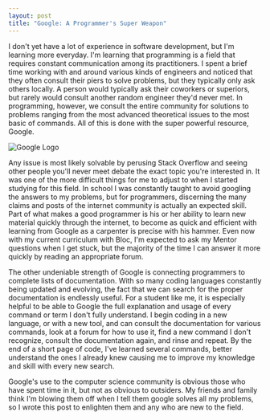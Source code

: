 ```yaml
---
layout: post
title: "Google: A Programmer's Super Weapon"
---
```


I don't yet have a lot of experience in software development, but I'm learning more everyday. I'm learning that programming is a field that requires constant communication among its practitioners. I spent a brief time working with and around various kinds of engineers and noticed that they often consult their piers to solve problems, but they typically only ask others locally. A person would typically ask their coworkers or superiors, but rarely would consult another random engineer they'd never met. In programming, however, we consult the entire community for solutions to problems ranging from the most advanced theoretical issues to the most basic of commands. All of this is done with the super powerful resource, Google.

![Google Logo](https://www.wired.com/wp-content/uploads/2015/09/google-logo-1200x630.jpg)

Any issue is most likely solvable by perusing Stack Overflow and seeing other people you'll never meet debate the exact topic you're interested in. It was one of the more difficult things for me to adjust to when I started studying for this field. In school I was constantly taught to avoid googling the answers to my problems, but for programmers, discerning the many claims and posts of the internet community is actually an expected skill. Part of what makes a good programmer is his or her ability to learn new material quickly through the internet, to become as quick and efficient with learning from Google as a carpenter is precise with his hammer. Even now with my current curriculum with Bloc, I'm expected to ask my Mentor questions when I get stuck, but the majority of the time I can answer it more quickly by reading an appropriate forum. 

The other undeniable strength of Google is connecting programmers to complete lists of documentation. With so many coding languages constantly being updated and evolving, the fact that we can search for the proper documentation is endlessly useful. For a student like me, it is especially helpful to be able to Google the full explanation and usage of every command or term I don't fully understand. I begin coding in a new language, or with a new tool, and can consult the documentation for various commands, look at a forum for how to use it, find a new command I don't recognize, consult the documentation again, and rinse and repeat. By the end of a short page of code, I've learned several commands, better understand the ones I already knew causing me to improve my knowledge and skill with every new search.

Google's use to the computer science community is obvious those who have spent time in it, but not as obvious to outsiders. My friends and family think I'm blowing them off when I tell them google solves all my problems, so I wrote this post to enlighten them and any who are new to the field. 






